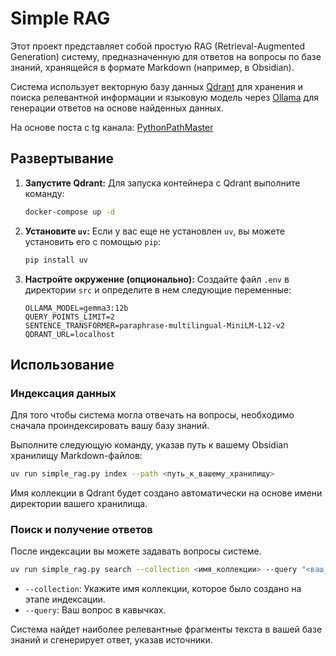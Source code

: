 # Simple RAG

Этот проект представляет собой простую RAG (Retrieval-Augmented Generation) систему, предназначенную для ответов на вопросы по базе знаний, хранящейся в формате Markdown (например, в Obsidian).

Система использует векторную базу данных [Qdrant](https://qdrant.tech/) для хранения и поиска релевантной информации и языковую модель через [Ollama](https://ollama.ai/) для генерации ответов на основе найденных данных.

На основе поста с tg канала:
[PythonPathMaster](https://t.me/PythonPathMaster)

## Развертывание

1.  **Запустите Qdrant:**
    Для запуска контейнера с Qdrant выполните команду:
    ```bash
    docker-compose up -d
    ```

2.  **Установите `uv`:**
    Если у вас еще не установлен `uv`, вы можете установить его с помощью `pip`:
    ```bash
    pip install uv
    ```

3.  **Настройте окружение (опционально):**
    Создайте файл `.env` в директории `src` и определите в нем следующие переменные:
    ```
    OLLAMA_MODEL=gemma3:12b
    QUERY_POINTS_LIMIT=2
    SENTENCE_TRANSFORMER=paraphrase-multilingual-MiniLM-L12-v2
    QDRANT_URL=localhost
    ```

## Использование

### Индексация данных

Для того чтобы система могла отвечать на вопросы, необходимо сначала проиндексировать вашу базу знаний.

Выполните следующую команду, указав путь к вашему Obsidian хранилищу Markdown-файлов:

```bash
uv run simple_rag.py index --path <путь_к_вашему_хранилищу>
```

Имя коллекции в Qdrant будет создано автоматически на основе имени директории вашего хранилища.

### Поиск и получение ответов

После индексации вы можете задавать вопросы системе.

```bash
uv run simple_rag.py search --collection <имя_коллекции> --query "<ваш_запрос>"
```

-   `--collection`: Укажите имя коллекции, которое было создано на этапе индексации.
-   `--query`: Ваш вопрос в кавычках.

Система найдет наиболее релевантные фрагменты текста в вашей базе знаний и сгенерирует ответ, указав источники.
